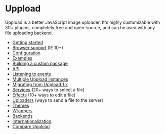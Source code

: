 # Uppload

Uppload is a better JavaScript image uploader. It's highly customizable with 30+ plugins, completely free and open-source, and can be used with any file uploading backend.

- [Getting started](/getting-started)
- [Browser support](/browser-support) (IE 10+)
- [Configuration](/configuration)
- [Examples](/examples)
- [Building a custom package](/custom-package)
- [API](/api)
- [Listening to events](/listening-to-events)
- [Multiple Uppload instances](/multiple-instances)
- [Migrating from Uppload 1.x](/migrating-from-1x)
- [Services](/services) (20+ ways to select a file)
- [Effects](/effects) (10+ ways to edit a file)
- [Uploaders](/uploaders) (ways to send a file to the server)
- [Themes](/themes)
- [Wrappers](/wrappers)
- [Backends](/backends)
- [Internationalization](/i18n)
- [Compare Uppload](/compare)
